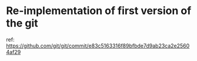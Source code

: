 # Re-implementation of first version of the git

ref: https://github.com/git/git/commit/e83c5163316f89bfbde7d9ab23ca2e25604af29